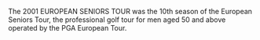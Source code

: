 The 2001 EUROPEAN SENIORS TOUR was the 10th season of the European Seniors Tour, the professional golf tour for men aged 50 and above operated by the PGA European Tour.
